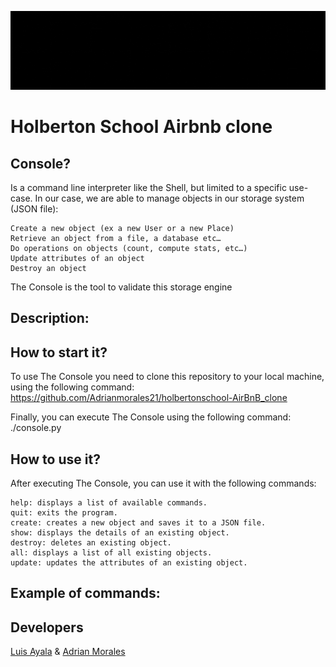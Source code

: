 ![](https://github.com/Adrianmorales21/holbertonschool-AirBnB_clone/blob/master/Banner.gif)

# Holberton School Airbnb clone

## Console?

Is a command line interpreter like the Shell, but limited to a specific use-case. In our case, we are able to manage objects in our storage system (JSON file):

    Create a new object (ex a new User or a new Place)
    Retrieve an object from a file, a database etc…
    Do operations on objects (count, compute stats, etc…)
    Update attributes of an object
    Destroy an object

The Console is the tool to validate this storage engine

## Description:

## How to start it?

To use The Console you need to clone this repository to your local machine, using the following command:
https://github.com/Adrianmorales21/holbertonschool-AirBnB_clone

Finally, you can execute The Console using the following command:
./console.py

## How to use it?

After executing The Console, you can use it with the following commands:

    help: displays a list of available commands.
    quit: exits the program.
    create: creates a new object and saves it to a JSON file.
    show: displays the details of an existing object.
    destroy: deletes an existing object.
    all: displays a list of all existing objects.
    update: updates the attributes of an existing object.

## Example of commands:

## Developers

[Luis Ayala](https://github.com/luisayala323) & [Adrian Morales](https://github.com/Adrianmorales21)
